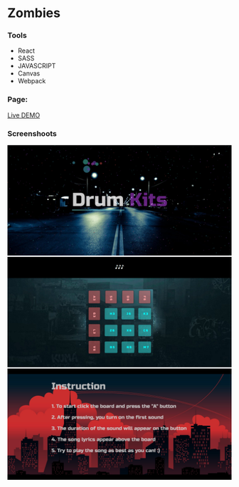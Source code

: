 # Zombies

### Tools
- React
- SASS
- JAVASCRIPT
- Canvas
- Webpack

### Page:

[Live DEMO](https://dawidgierdal.github.io/Zombies/)

### Screenshoots
![Image](https://github.com/dawidgierdal/Drum_Kits/blob/master/Screenshots/Header_Drum_Kits.PNG)
![Image](https://github.com/dawidgierdal/Drum_Kits/blob/master/Screenshots/Board_Drum_Kits.PNG)
![Image](https://github.com/dawidgierdal/Drum_Kits/blob/master/Screenshots/Instruction_Drum_Kits.PNG)
#

